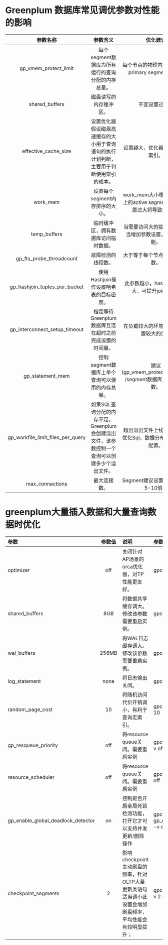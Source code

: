 # Greenplum 数据库常见调优参数对性能的影响
| 参数名称 | 参数含义 | 优化建议 |
|:----:|:----:|:----:|
| gp_vmem_protect_limit | 每个segment数据库为所有运行的查询分配的内存总量。 | 每个节点的物理内存/每个节点primary segment数量。 |
| shared_buffers | 磁盘读写的内存缓冲区。 | 不宜设置过大。 |
| effective_cache_size | 设置优化器假设磁盘高速缓存的大小用于查询语句的执行计划判断，主要用于判断使用索引的成本。 | 设置越大，优化器越倾向于走索引。 |
| work_mem | 设置每个segment内存排序的大小。 | work_mem大小根据每个节点上的active segment设置，设置过大将导致swap。 |
| temp_buffers | 临时缓冲区，拥有数据库访问临时数据。 | 当需要访问大的临时表时，适当增加参数设置，可提升性能。 |
| gp_fts_probe_threadcount | 故障检测的线程数。 | 大于等于每个节点的segment数。 |
| gp_hashjoin_tuples_per_bucket | 使用Hashjoin操作设置哈希表的目标密度。 | 此参数越小，hash_tables越大，可提升join性能。 |
| gp_interconnect_setup_timeout | 指定等待Greenplum数据库互连在超时之前完成设置的时间量。 | 在负载较大的环境中，应该设置较大的值。 |
| gp_statement_mem | 控制segment数据库上单个查询可以使用的内存总量。 | 建议(gp_vmem_protect_limit*0.9) /segment数据库上最大查询数。 |
| gp_workfile_limit_files_per_query | 如果SQL查询分配的内存不足，Greenplum会创建溢出文件，该参数控制一个查询可以创建多少个溢出文件。 | 超出溢出文件上线时，建议先优化Sql，数据分布策略及内存配置。 | 
| max_connections | 最大连接数。 | Segment建议设置成Master的5-10倍。 |



#  greenplum大量插入数据和大量查询数据时优化
| 参数 | 参数值 | 说明 | 参数设置方式 |
|:----|:----:|:----|:----|
| optimizer | off | 关闭针对AP场景的orca优化器，对TP性能更友好。 | gpconfig -c optimizer -v off | 
| shared_buffers | 8GB | 将数据共享缓存调大。修改该参数需要重启实例。 | gpconfig -c shared_buffers -v 8GB |
| wal_buffers | 256MB | 将WAL日志缓存调大。修改该参数需要重启实例。 | gpconfig -c wal_buffers -v 256MB |
| log_statement | none | 将日志输出关闭。 | gpconfig -c log_statement -v none |
| random_page_cost | 10 | 将随机访问代价开销调小，有利于查询走索引。 | gpconfig -c random_page_cost -v 10 |
| gp_resqueue_priority | off | 将resource queue关闭。需要重启实例 | gpconfig -c gp_resqueue_priority -v off |
| resource_scheduler | off | 将resource queue关闭。需要重启实例 | gpconfig -c resource_scheduler -v off |
| gp_enable_global_deadlock_detector | on | 控制是否开启全局死锁检测功能，打开它才可以支持并发更新/删除操作 | gpconfig -c gp_enable_global_deadlock_detector -v on |
| checkpoint_segments | 2 | 影响checkpoint主动刷盘的频率，针对OLTP大量更新类语句适当调小此设置会增加刷盘频率，平均性能会有较明显提升； | gpconfig -c checkpoint_segments -v 2 –skipvalidation |
